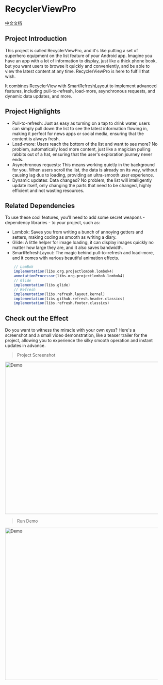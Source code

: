 # RecyclerViewPro

[中文文档](https://github.com/uyevan/RecyclerViewPro/blob/master/README.CN.md)

## Project Introduction

This project is called RecyclerViewPro, and it's like putting a set of superhero equipment on the
list feature of your Android app. Imagine you have an app with a lot of information to display, just
like a thick phone book, but you want users to browse it quickly and conveniently, and be able to
view the latest content at any time. RecyclerViewPro is here to fulfill that wish.

It combines RecyclerView with SmartRefreshLayout to implement advanced features, including
pull-to-refresh, load-more, asynchronous requests, and dynamic data updates, and more.

## Project Highlights

- Pull-to-refresh: Just as easy as turning on a tap to drink water, users can simply pull down the
  list to see the latest information flowing in, making it perfect for news apps or social media,
  ensuring that the content is always fresh.
- Load-more: Users reach the bottom of the list and want to see more? No problem, automatically load
  more content, just like a magician pulling rabbits out of a hat, ensuring that the user's
  exploration journey never ends.
- Asynchronous requests: This means working quietly in the background for you. When users scroll the
  list, the data is already on its way, without causing lag due to loading, providing an
  ultra-smooth user experience.
- Dynamic updates: Data changed? No problem, the list will intelligently update itself, only
  changing the parts that need to be changed, highly efficient and not wasting resources.

## Related Dependencies

To use these cool features, you'll need to add some secret weapons - dependency libraries - to your
project, such as:

- Lombok: Saves you from writing a bunch of annoying getters and setters, making coding as smooth as
  writing a diary.
- Glide: A little helper for image loading, it can display images quickly no matter how large they
  are, and it also saves bandwidth.
- SmartRefreshLayout: The magic behind pull-to-refresh and load-more, and it comes with various
  beautiful animation effects.

```gradle
    // LomBok
    implementation(libs.org.projectlombok.lombok4)
    annotationProcessor(libs.org.projectlombok.lombok4)
    // Glide
    implementation(libs.glide)
    // Refresh
    implementation(libs.refresh.layout.kernel)
    implementation(libs.github.refresh.header.classics)
    implementation(libs.refresh.footer.classics)
```

## Check out the Effect

Do you want to witness the miracle with your own eyes? Here's a screenshot and a small video
demonstration, like a teaser trailer for the project, allowing you to experience the silky smooth
operation and instant updates in advance.

> Project Screenshot

<img alt="Demo" height="500" src="https://img2.imgtp.com/2024/06/01/SD4iyI04.png" width="1024"/>

> Run Demo

<img alt="Demo" height="500" src="https://img2.imgtp.com/2024/06/01/XRcuwOYn.gif" width="1024"/>

